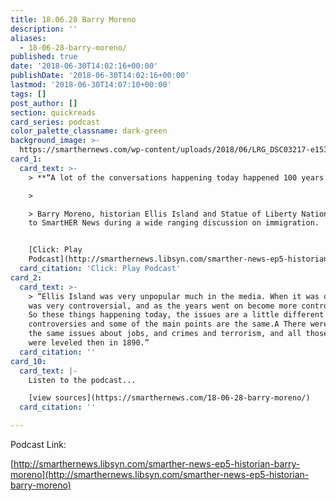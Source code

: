```yaml
---
title: 18.06.28 Barry Moreno
description: ''
aliases:
  - 18-06-28-barry-moreno/
published: true
date: '2018-06-30T14:02:16+00:00'
publishDate: '2018-06-30T14:02:16+00:00'
lastmod: '2018-06-30T14:07:10+00:00'
tags: []
post_author: []
section: quickreads
card_series: podcast
color_palette_classname: dark-green
background_image: >-
  https://smarthernews.com/wp-content/uploads/2018/06/LRG_DSC03217-e1530306369724.jpg
card_1:
  card_text: >-
    > **“A lot of the conversations happening today happened 100 years ago.”**

    > 

    > Barry Moreno, historian Ellis Island and Statue of Liberty National Park,
    to SmartHER News during a wide ranging discussion on immigration.


    [Click: Play
    Podcast](http://smarthernews.libsyn.com/smarther-news-ep5-historian-barry-moreno)
  card_citation: 'Click: Play Podcast'
card_2:
  card_text: >-
    > “Ellis Island was very unpopular much in the media. When it was opened it
    was very controversial, and as the years went on become more controversial.A
    So these things happening today, the issues are a little different but these
    controversies and some of the main points are the same.A There were some of
    the same issues about jobs, and crimes and terrorism, and all those things
    were leveled then in 1890.”
  card_citation: ''
card_10:
  card_text: |-
    Listen to the podcast...

    [view sources](https://smarthernews.com/18-06-28-barry-moreno/)
  card_citation: ''

---
```

Podcast Link:

[http://smarthernews.libsyn.com/smarther-news-ep5-historian-barry-moreno](http://smarthernews.libsyn.com/smarther-news-ep5-historian-barry-moreno)